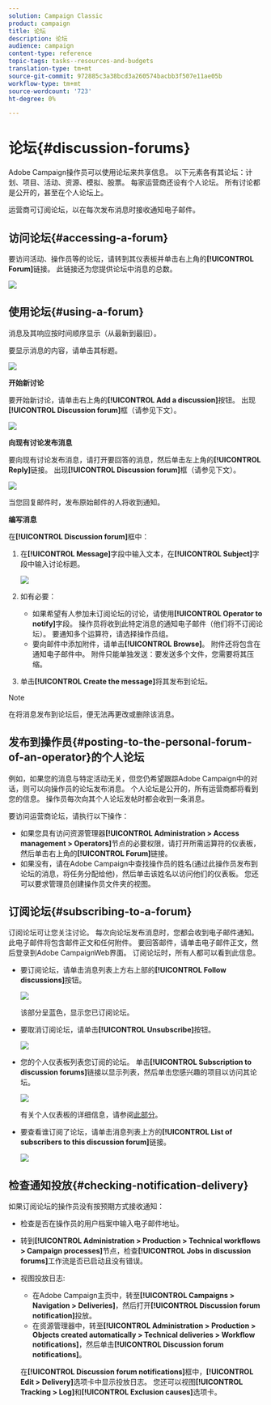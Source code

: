 ```yaml
---
solution: Campaign Classic
product: campaign
title: 论坛
description: 论坛
audience: campaign
content-type: reference
topic-tags: tasks--resources-and-budgets
translation-type: tm+mt
source-git-commit: 972885c3a38bcd3a260574bacbb3f507e11ae05b
workflow-type: tm+mt
source-wordcount: '723'
ht-degree: 0%

---
```



# 论坛{#discussion-forums}

Adobe Campaign操作员可以使用论坛来共享信息。 以下元素各有其论坛：计划、项目、活动、资源、模拟、股票。 每家运营商还设有个人论坛。 所有讨论都是公开的，甚至在个人论坛上。

运营商可订阅论坛，以在每次发布消息时接收通知电子邮件。

## 访问论坛{#accessing-a-forum}

要访问活动、操作员等的论坛，请转到其仪表板并单击右上角的&#x200B;**[!UICONTROL Forum]**&#x200B;链接。 此链接还为您提供论坛中消息的总数。

![](assets/mrm_forum_access_link.png)

## 使用论坛{#using-a-forum}

消息及其响应按时间顺序显示（从最新到最旧）。

要显示消息的内容，请单击其标题。

![](assets/mrm_forum_expand_msg.png)

**开始新讨论**

要开始新讨论，请单击右上角的&#x200B;**[!UICONTROL Add a discussion]**&#x200B;按钮。 出现&#x200B;**[!UICONTROL Discussion forum]**&#x200B;框（请参见下文）。

![](assets/mrm_forum_new_thread.png)

**向现有讨论发布消息**

要向现有讨论发布消息，请打开要回答的消息，然后单击左上角的&#x200B;**[!UICONTROL Reply]**&#x200B;链接。 出现&#x200B;**[!UICONTROL Discussion forum]**&#x200B;框（请参见下文）。

![](assets/mrm_forum_answer_msg.png)

当您回复邮件时，发布原始邮件的人将收到通知。

**编写消息**

在&#x200B;**[!UICONTROL Discussion forum]**&#x200B;框中：

1. 在&#x200B;**[!UICONTROL Message]**&#x200B;字段中输入文本，在&#x200B;**[!UICONTROL Subject]**&#x200B;字段中输入讨论标题。

   ![](assets/mrm_forum_edit_msg.png)

1. 如有必要：

   * 如果希望有人参加未订阅论坛的讨论，请使用&#x200B;**[!UICONTROL Operator to notify]**&#x200B;字段。 操作员将收到此特定消息的通知电子邮件（他们将不订阅论坛）。 要通知多个运算符，请选择操作员组。
   * 要向邮件中添加附件，请单击&#x200B;**[!UICONTROL Browse]**。 附件还将包含在通知电子邮件中。 附件只能单独发送：要发送多个文件，您需要将其压缩。

1. 单击&#x200B;**[!UICONTROL Create the message]**&#x200B;将其发布到论坛。

>[!NOTE]
>
>在将消息发布到论坛后，便无法再更改或删除该消息。

## 发布到操作员{#posting-to-the-personal-forum-of-an-operator}的个人论坛

例如，如果您的消息与特定活动无关，但您仍希望跟踪Adobe Campaign中的对话，则可以向操作员的论坛发布消息。 个人论坛是公开的，所有运营商都将看到您的信息。 操作员每次向其个人论坛发帖时都会收到一条消息。

要访问运营商论坛，请执行以下操作：

* 如果您具有访问资源管理器&#x200B;**[!UICONTROL Administration > Access management > Operators]**&#x200B;节点的必要权限，请打开所需运算符的仪表板，然后单击右上角的&#x200B;**[!UICONTROL Forum]**&#x200B;链接。
* 如果没有，请在Adobe Campaign中查找操作员的姓名(通过此操作员发布到论坛的消息，将任务分配给他)，然后单击该姓名以访问他们的仪表板。 您还可以要求管理员创建操作员文件夹的视图。

## 订阅论坛{#subscribing-to-a-forum}

订阅论坛可让您关注讨论。 每次向论坛发布消息时，您都会收到电子邮件通知。 此电子邮件将包含邮件正文和任何附件。 要回答邮件，请单击电子邮件正文，然后登录到Adobe CampaignWeb界面。 订阅论坛时，所有人都可以看到此信息。

* 要订阅论坛，请单击消息列表上方右上部的&#x200B;**[!UICONTROL Follow discussions]**&#x200B;按钮。

   ![](assets/mrm_forum_subscribe.png)

   该部分呈蓝色，显示您已订阅论坛。

* 要取消订阅论坛，请单击&#x200B;**[!UICONTROL Unsubscribe]**&#x200B;按钮。

   ![](assets/mrm_forum_unsubscribe.png)

* 您的个人仪表板列表您订阅的论坛。 单击&#x200B;**[!UICONTROL Subscription to discussion forums]**&#x200B;链接以显示列表，然后单击您感兴趣的项目以访问其论坛。

   ![](assets/platform_dashboard_operator_subscr_forums.png)

   有关个人仪表板的详细信息，请参阅[此部分](../../platform/using/access-management.md#operators)。

* 要查看谁订阅了论坛，请单击消息列表上方的&#x200B;**[!UICONTROL List of subscribers to this discussion forum]**&#x200B;链接。

   ![](assets/mrm_forum_subscribers.png)

## 检查通知投放{#checking-notification-delivery}

如果订阅论坛的操作员没有按预期方式接收通知：

* 检查是否在操作员的用户档案中输入电子邮件地址。
* 转到&#x200B;**[!UICONTROL Administration > Production > Technical workflows > Campaign processes]**&#x200B;节点，检查&#x200B;**[!UICONTROL Jobs in discussion forums]**&#x200B;工作流是否已启动且没有错误。
* 视图投放日志:

   * 在Adobe Campaign主页中，转至&#x200B;**[!UICONTROL Campaigns > Navigation > Deliveries]**，然后打开&#x200B;**[!UICONTROL Discussion forum notification]**&#x200B;投放。
   * 在资源管理器中，转至&#x200B;**[!UICONTROL Administration > Production > Objects created automatically > Technical deliveries > Workflow notifications]**，然后单击&#x200B;**[!UICONTROL Discussion forum notifications]**。

   在&#x200B;**[!UICONTROL Discussion forum notifications]**&#x200B;框中，**[!UICONTROL Edit > Delivery]**&#x200B;选项卡中显示投放日志。 您还可以视图&#x200B;**[!UICONTROL Tracking > Log]**&#x200B;和&#x200B;**[!UICONTROL Exclusion causes]**&#x200B;选项卡。

